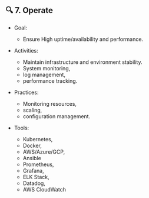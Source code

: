 ## 🔍 7. Operate
- Goal:
  - Ensure High uptime/availability and performance.

- Activities:
  - Maintain infrastructure and environment stability.
  - System monitoring,
  - log management,
  - performance tracking.

- Practices:
  - Monitoring resources,
  - scaling,
  - configuration management.

- Tools:
  - Kubernetes,
  - Docker,
  - AWS/Azure/GCP,
  - Ansible
  - Prometheus,
  - Grafana,
  - ELK Stack,
  - Datadog,
  - AWS CloudWatch
